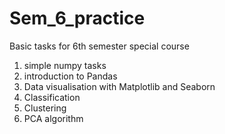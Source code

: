 # Sem_6_practice
Basic tasks for 6th semester special course
1. simple numpy tasks
2. introduction to Pandas
3. Data visualisation with Matplotlib and Seaborn
4. Classification
5. Clustering
6. PCA algorithm
